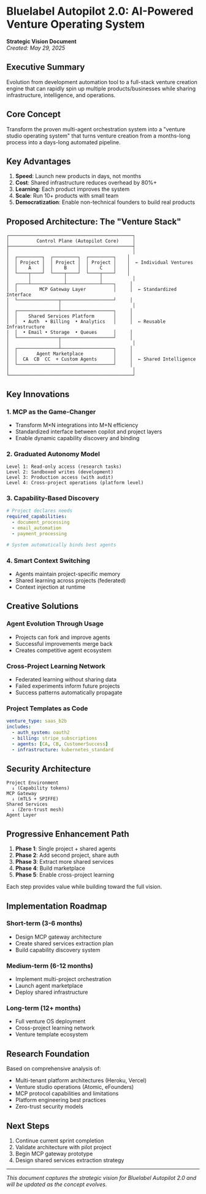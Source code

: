 # Bluelabel Autopilot 2.0: AI-Powered Venture Operating System

**Strategic Vision Document**  
*Created: May 29, 2025*

## Executive Summary

Evolution from development automation tool to a full-stack venture creation engine that can rapidly spin up multiple products/businesses while sharing infrastructure, intelligence, and operations.

## Core Concept

Transform the proven multi-agent orchestration system into a "venture studio operating system" that turns venture creation from a months-long process into a days-long automated pipeline.

## Key Advantages

1. **Speed**: Launch new products in days, not months
2. **Cost**: Shared infrastructure reduces overhead by 80%+
3. **Learning**: Each product improves the system
4. **Scale**: Run 10+ products with small team
5. **Democratization**: Enable non-technical founders to build real products

## Proposed Architecture: The "Venture Stack"

```
┌─────────────────────────────────────────────┐
│          Control Plane (Autopilot Core)     │
├─────────────────────────────────────────────┤
│                                             │
│  ┌─────────┐  ┌─────────┐  ┌─────────┐    │
│  │ Project │  │ Project │  │ Project │    │  ← Individual Ventures
│  │    A    │  │    B    │  │    C    │    │
│  └────┬────┘  └────┬────┘  └────┬────┘    │
│       │            │            │           │
│  ┌────┴────────────┴────────────┴────┐     │
│  │        MCP Gateway Layer          │     │  ← Standardized Interface
│  └───────────────┬───────────────────┘     │
│                  │                          │
│  ┌───────────────┴───────────────────┐     │
│  │    Shared Services Platform       │     │
│  │  • Auth  • Billing  • Analytics   │     │  ← Reusable Infrastructure
│  │  • Email • Storage  • Queues      │     │
│  └───────────────┬───────────────────┘     │
│                  │                          │
│  ┌───────────────┴───────────────────┐     │
│  │       Agent Marketplace           │     │
│  │  CA  CB  CC  + Custom Agents      │     │  ← Shared Intelligence
│  └───────────────────────────────────┘     │
│                                             │
└─────────────────────────────────────────────┘
```

## Key Innovations

### 1. MCP as the Game-Changer
- Transform M×N integrations into M+N efficiency
- Standardized interface between copilot and project layers
- Enable dynamic capability discovery and binding

### 2. Graduated Autonomy Model
```
Level 1: Read-only access (research tasks)
Level 2: Sandboxed writes (development)
Level 3: Production access (with audit)
Level 4: Cross-project operations (platform level)
```

### 3. Capability-Based Discovery
```yaml
# Project declares needs
required_capabilities:
  - document_processing
  - email_automation
  - payment_processing

# System automatically binds best agents
```

### 4. Smart Context Switching
- Agents maintain project-specific memory
- Shared learning across projects (federated)
- Context injection at runtime

## Creative Solutions

### Agent Evolution Through Usage
- Projects can fork and improve agents
- Successful improvements merge back
- Creates competitive agent ecosystem

### Cross-Project Learning Network
- Federated learning without sharing data
- Failed experiments inform future projects
- Success patterns automatically propagate

### Project Templates as Code
```yaml
venture_type: saas_b2b
includes:
  - auth_system: oauth2
  - billing: stripe_subscriptions
  - agents: [CA, CB, CustomerSuccess]
  - infrastructure: kubernetes_standard
```

## Security Architecture

```
Project Environment
  ↓ (Capability tokens)
MCP Gateway 
  ↓ (mTLS + SPIFFE)
Shared Services
  ↓ (Zero-trust mesh)
Agent Layer
```

## Progressive Enhancement Path

1. **Phase 1**: Single project + shared agents
2. **Phase 2**: Add second project, share auth
3. **Phase 3**: Extract more shared services
4. **Phase 4**: Build marketplace
5. **Phase 5**: Enable cross-project learning

Each step provides value while building toward the full vision.

## Implementation Roadmap

### Short-term (3-6 months)
- Design MCP gateway architecture
- Create shared services extraction plan
- Build capability discovery system

### Medium-term (6-12 months)
- Implement multi-project orchestration
- Launch agent marketplace
- Deploy shared infrastructure

### Long-term (12+ months)
- Full venture OS deployment
- Cross-project learning network
- Venture template ecosystem

## Research Foundation

Based on comprehensive analysis of:
- Multi-tenant platform architectures (Heroku, Vercel)
- Venture studio operations (Atomic, eFounders)
- MCP protocol capabilities and limitations
- Platform engineering best practices
- Zero-trust security models

## Next Steps

1. Continue current sprint completion
2. Validate architecture with pilot project
3. Begin MCP gateway prototype
4. Design shared services extraction strategy

---

*This document captures the strategic vision for Bluelabel Autopilot 2.0 and will be updated as the concept evolves.*